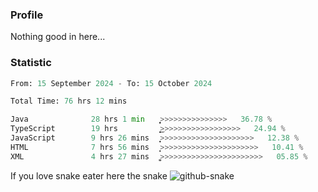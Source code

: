 ### Profile 

Nothing good in here...

### Statistic
<!--START_SECTION:waka-->

```python
From: 15 September 2024 - To: 15 October 2024

Total Time: 76 hrs 12 mins

Java              28 hrs 1 min    ͎͎͎͎͎͎͎͎͎͕>>>>>>>>>>>>>>>   36.78 %
TypeScript        19 hrs          ͎͎͎͎͎͎͜>>>>>>>>>>>>>>>>>>   24.94 %
JavaScript        9 hrs 26 mins   ͎͎͎͙>>>>>>>>>>>>>>>>>>>>>   12.38 %
HTML              7 hrs 56 mins   ͎͎̝>>>>>>>>>>>>>>>>>>>>>>   10.41 %
XML               4 hrs 27 mins   ͎͚>>>>>>>>>>>>>>>>>>>>>>>   05.85 %
```

<!--END_SECTION:waka-->

If you love snake eater here the snake 
<picture>
  <source media="(prefers-color-scheme: dark)" srcset="https://github.com/pradana4648/pradana4648/blob/c0566a83ca6ea5f2e46bab00e717c4c82b4b5c4c/github-contribution-grid-snake-dark.svg" />
  <source media="(prefers-color-scheme: light)" srcset="https://github.com/pradana4648/pradana4648/blob/c0566a83ca6ea5f2e46bab00e717c4c82b4b5c4c/github-contribution-grid-snake.svg" />
  <img alt="github-snake" src="https://github.com/pradana4648/pradana4648/blob/c0566a83ca6ea5f2e46bab00e717c4c82b4b5c4c/github-contribution-grid-snake.svg" />
</picture>
